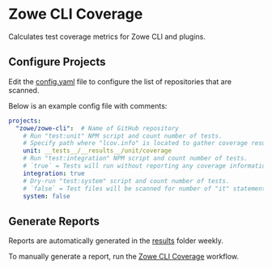 # Zowe CLI Coverage

Calculates test coverage metrics for Zowe CLI and plugins.

## Configure Projects

Edit the [config.yaml](./config.yaml) file to configure the list of repositories that are scanned.

Below is an example config file with comments:
```yaml
projects:
  "zowe/zowe-cli":  # Name of GitHub repository
    # Run "test:unit" NPM script and count number of tests.
    # Specify path where "lcov.info" is located to gather coverage results.
    unit: __tests__/__results__/unit/coverage
    # Run "test:integration" NPM script and count number of tests.
    # `true` = Tests will run without reporting any coverage information.
    integration: true
    # Dry-run "test:system" script and count number of tests.
    # `false` = Test files will be scanned for number of "it" statements.
    system: false
```

## Generate Reports

Reports are automatically generated in the [results](./results) folder weekly.

To manually generate a report, run the [Zowe CLI Coverage](https://github.com/t1m0thyj/zowe-cli-coverage/actions/workflows/coverage.yaml) workflow.
